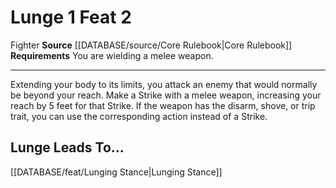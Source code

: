 ﻿---
actions: '[one-action]'
feat: Lunge
id: '369'
leads_to: '[[DATABASE/feat/Lunging Stance|Lunging Stance]]'
level: '2'
name: Lunge
rarity: Common
requirement: You are wielding a melee weapon.
source: '[[DATABASE/source/Core Rulebook|Core Rulebook]]'
trait:
- '[[DATABASE/trait/Fighter|Fighter]]'
type: Feat

---
# Lunge <span class="action-icon">1</span> <span class="item-type">Feat 2</span>

<span class="item-trait">Fighter</span>
**Source** [[DATABASE/source/Core Rulebook|Core Rulebook]] 
**Requirements** You are wielding a melee weapon.

---
Extending your body to its limits, you attack an enemy that would normally be beyond your reach. Make a Strike with a melee weapon, increasing your reach by 5 feet for that Strike. If the weapon has the disarm, shove, or trip trait, you can use the corresponding action instead of a Strike.

## Lunge Leads To...

[[DATABASE/feat/Lunging Stance|Lunging Stance]]